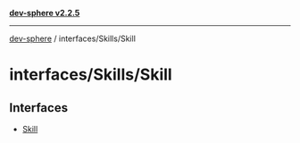 [**dev-sphere v2.2.5**](../../../README.md)

***

[dev-sphere](../../../modules.md) / interfaces/Skills/Skill

# interfaces/Skills/Skill

## Interfaces

- [Skill](interfaces/Skill.md)

